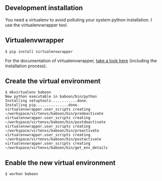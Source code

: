 ## Development installation
You need a virtualenv to avoid polluting your system python installation.
I use the virtualenvwrapper tool.

## Virtualenvwrapper
    $ pip install virtualenvwrapper

For the documentation of virtualenvwrapper,
[take a look here](http://www.doughellmann.com/docs/virtualenvwrapper/index.html)
(including the installation process).

## Create the virtual environment
    $ mkvirtualenv baboon
    New python executable in baboon/bin/python
    Installing setuptools............done.
    Installing pip...............done.
    virtualenvwrapper.user_scripts creating ~/workspace/virtenvs/baboon/bin/predeactivate
    virtualenvwrapper.user_scripts creating ~/workspace/virtenvs/baboon/bin/postdeactivate
    virtualenvwrapper.user_scripts creating ~/workspace/virtenvs/baboon/bin/preactivate
    virtualenvwrapper.user_scripts creating ~/workspace/virtenvs/baboon/bin/postactivate
    virtualenvwrapper.user_scripts creating ~/workspace/virtenvs/baboon/bin/get_env_details

## Enable the new virtual environment
    $ workon baboon



